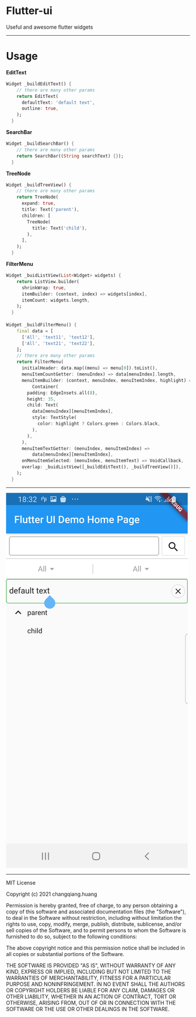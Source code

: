 # Flutter-ui
 Useful and awesome flutter widgets

- - -
# Usage

**EditText**

``` dart
Widget _buildEditText() {
	// there are many other params
    return EditText(
      defaultText: 'default text',
      outline: true,
    );
  }
```

**SearchBar**

``` dart
Widget _buildSearchBar() {
    // there are many other params
    return SearchBar((String searchText) {});
  }
```

**TreeNode**

``` dart
Widget _buildTreeView() {
    // there are many other params
    return TreeNode(
      expand: true,
      title: Text('parent'),
      children: [
        TreeNode(
          title: Text('child'),
        ),
      ],
    );
  }
```

**FilterMenu**

``` dart
Widget _buidListView(List<Widget> widgets) {
    return ListView.builder(
      shrinkWrap: true,
      itemBuilder: (context, index) => widgets[index],
      itemCount: widgets.length,
    );
  }

Widget _buildFilterMenu() {
    final data = [
      ['All', 'text11', 'text12'],
      ['All', 'text21', 'text22'],
    ];
    // there are many other params
    return FilterMenu(
      initialHeader: data.map((menu) => menu[0]).toList(),
      menuItemCountGetter: (menuIndex) => data[menuIndex].length,
      menuItemBuilder: (context, menuIndex, menuItemIndex, highlight) =>
          Container(
        padding: EdgeInsets.all(8),
        height: 35,
        child: Text(
          data[menuIndex][menuItemIndex],
          style: TextStyle(
            color: highlight ? Colors.green : Colors.black,
          ),
        ),
      ),
      menuItemTextGetter: (menuIndex, menuItemIndex) =>
          data[menuIndex][menuItemIndex],
      onMenuItemSelected: (menuIndex, menuItemText) => VoidCallback,
      overlap: _buidListView([_buildEditText(), _buildTreeView()]),
    );
  }
```

- - -
![avatar](screenshots/Screenshot.jpg)
- - -

MIT License

Copyright (c) 2021 changqiang.huang

Permission is hereby granted, free of charge, to any person obtaining a copy
of this software and associated documentation files (the "Software"), to deal
in the Software without restriction, including without limitation the rights
to use, copy, modify, merge, publish, distribute, sublicense, and/or sell
copies of the Software, and to permit persons to whom the Software is
furnished to do so, subject to the following conditions:

The above copyright notice and this permission notice shall be included in all
copies or substantial portions of the Software.

THE SOFTWARE IS PROVIDED "AS IS", WITHOUT WARRANTY OF ANY KIND, EXPRESS OR
IMPLIED, INCLUDING BUT NOT LIMITED TO THE WARRANTIES OF MERCHANTABILITY,
FITNESS FOR A PARTICULAR PURPOSE AND NONINFRINGEMENT. IN NO EVENT SHALL THE
AUTHORS OR COPYRIGHT HOLDERS BE LIABLE FOR ANY CLAIM, DAMAGES OR OTHER
LIABILITY, WHETHER IN AN ACTION OF CONTRACT, TORT OR OTHERWISE, ARISING FROM,
OUT OF OR IN CONNECTION WITH THE SOFTWARE OR THE USE OR OTHER DEALINGS IN THE
SOFTWARE.

